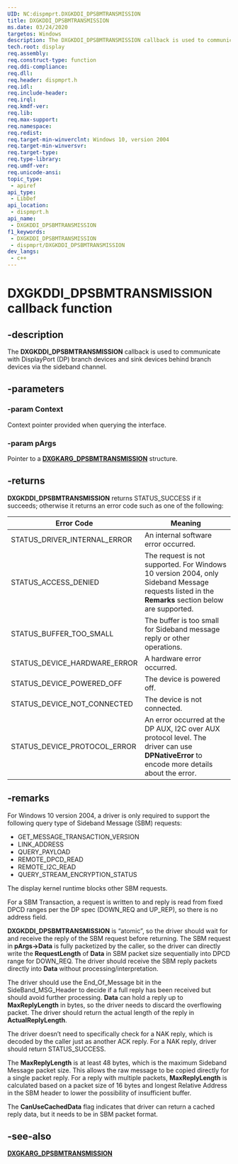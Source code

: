 ```yaml
---
UID: NC:dispmprt.DXGKDDI_DPSBMTRANSMISSION
title: DXGKDDI_DPSBMTRANSMISSION
ms.date: 03/24/2020
targetos: Windows
description: The DXGKDDI_DPSBMTRANSMISSION callback is used to communicate with DisplayPort (DP) branch devices and sink devices behind branch devices.
tech.root: display
req.assembly: 
req.construct-type: function
req.ddi-compliance: 
req.dll: 
req.header: dispmprt.h
req.idl: 
req.include-header: 
req.irql: 
req.kmdf-ver: 
req.lib: 
req.max-support: 
req.namespace: 
req.redist: 
req.target-min-winverclnt: Windows 10, version 2004
req.target-min-winversvr: 
req.target-type: 
req.type-library: 
req.umdf-ver: 
req.unicode-ansi: 
topic_type:
 - apiref
api_type:
 - LibDef
api_location:
 - dispmprt.h
api_name:
 - DXGKDDI_DPSBMTRANSMISSION
f1_keywords:
 - DXGKDDI_DPSBMTRANSMISSION
 - dispmprt/DXGKDDI_DPSBMTRANSMISSION
dev_langs:
 - c++
---
```


# DXGKDDI_DPSBMTRANSMISSION callback function


## -description

The **DXGKDDI_DPSBMTRANSMISSION** callback is used to communicate with DisplayPort (DP) branch devices and sink devices behind branch devices via the sideband channel.

## -parameters

### -param Context

Context pointer provided when querying the interface.

### -param pArgs

Pointer to a [**DXGKARG_DPSBMTRANSMISSION**](ns-dispmprt-dxgkarg_dpsbmtransmission.md) structure.

## -returns

**DXGKDDI_DPSBMTRANSMISSION** returns STATUS_SUCCESS if it succeeds; otherwise it returns an error code such as one of the following:

| Error Code | Meaning |
| ---------- | ------- |
| STATUS_DRIVER_INTERNAL_ERROR | An internal software error occurred.|  
| STATUS_ACCESS_DENIED | The request is not supported. For Windows 10 version 2004, only Sideband Message requests listed in the **Remarks** section below are supported. |
| STATUS_BUFFER_TOO_SMALL | The buffer is too small for Sideband message reply or other operations. |
| STATUS_DEVICE_HARDWARE_ERROR | A hardware error occurred. |
| STATUS_DEVICE_POWERED_OFF | The device is powered off. |
| STATUS_DEVICE_NOT_CONNECTED | The device is not connected. |
| STATUS_DEVICE_PROTOCOL_ERROR | An error occurred at the DP AUX, I2C over AUX protocol level. The driver can use **DPNativeError** to encode more details about the error. |

## -remarks

For Windows 10 version 2004, a driver is only required to support the following query type of Sideband Message (SBM) requests:

* GET_MESSAGE_TRANSACTION_VERSION
* LINK_ADDRESS
* QUERY_PAYLOAD
* REMOTE_DPCD_READ
* REMOTE_I2C_READ
* QUERY_STREAM_ENCRYPTION_STATUS

The display kernel runtime blocks other SBM requests.

For a SBM Transaction, a request is written to and reply is read from fixed DPCD ranges per the DP spec (DOWN_REQ and UP_REP), so there is no address field.

**DXGKDDI_DPSBMTRANSMISSION** is “atomic”, so the driver should wait for and receive the reply of the SBM request before returning. The SBM request in **pArgs->Data** is fully packetized by the caller, so the driver can directly write the **RequestLength** of **Data** in SBM packet size sequentially into DPCD range for DOWN_REQ. The driver should receive the SBM reply packets directly into **Data** without processing/interpretation.

The driver should use the End_Of_Message bit in the SideBand_MSG_Header to decide if a full reply has been received but should avoid further processing. **Data** can hold a reply up to **MaxReplyLength** in bytes, so the driver needs to discard the overflowing packet. The driver should return the actual length of the reply in **ActualReplyLength**.

The driver doesn’t need to specifically check for a NAK reply, which is decoded by the caller just as another ACK reply. For a NAK reply, driver should return STATUS_SUCCESS.

The **MaxReplyLength** is at least 48 bytes, which is the maximum Sideband Message packet size. This allows the raw message to be copied directly for a single packet reply. For a reply with multiple packets, **MaxReplyLength** is calculated based on a packet size of 16 bytes and longest Relative Address in the SBM header to lower the possibility of insufficient buffer.

The **CanUseCachedData** flag indicates that driver can return a cached reply data, but it needs to be in SBM packet format.

## -see-also

[**DXGKARG_DPSBMTRANSMISSION**](ns-dispmprt-dxgkarg_dpsbmtransmission.md)


